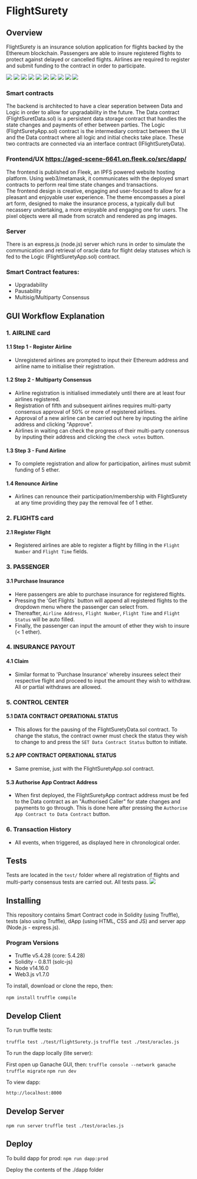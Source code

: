# FlightSurety

## Overview
FlightSurety is an insurance solution application for flights backed by the Ethereum blockchain. Passengers are able to insure registered flights to protect against delayed or cancelled flights. Airlines are required to register and submit funding to the contract in order to participate. 

![](./src/dapp/images/SS1.png)
![](./src/dapp/images/SS2.png)
![](./src/dapp/images/SS3.png)
![](./src/dapp/images/SS4.png)
![](./src/dapp/images/SS5.png)
![](./src/dapp/images/SS6.png)
![](./src/dapp/images/SS7.png)
![](./src/dapp/images/SS8.png)
![](./src/dapp/images/SS9.png)
![](./src/dapp/images/SS10.png)


### Smart contracts
The backend is architected to have a clear seperation between Data and Logic in order to allow for upgradability in the future. The Data contract (FlightSuretData.sol) is a persistent data storage contract that handles the state changes and payments of ether between parties. The Logic (FlightSuretyApp.sol) contract is the intermediary contract between the UI and the Data contract where all logic and initial checks take place. These two contracts are connected via an interface contract (IFlightSuretyData). 

### Frontend/UX https://aged-scene-6641.on.fleek.co/src/dapp/
The frontend is published on Fleek, an IPFS powered website hosting platform. Using web3/metamask, it communicates with the deployed smart contracts to perform real time state changes and transactions. 
<br>
The frontend design is creative, engaging and user-focused to allow for a pleasant and enjoyable user experience. The theme encompasses a pixel art form, designed to make the insurance process, a typically dull but necassery undertaking, a more enjoyable and engaging one for users. The pixel objects were all made from scratch and rendered as png images. 

### Server
There is an express.js (node.js) server which runs in order to simulate the communication and retrieval of oracle data for flight delay statuses which is fed to the Logic (FlightSuretyApp.sol) contract. 

### Smart Contract features:
- Upgradability 
- Pausability
- Multisig/Multiparty Consensus


## GUI Workflow Explanation

### 1. AIRLINE card
#### 1.1 Step 1 - Register Airline
- Unregistered airlines are prompted to input their Ethereum address and airline name to initialise their registration. 
#### 1.2 Step 2 - Multiparty Consensus
- Airline registration is initialised immediately until there are at least four airlines registered. 
- Registration of fifth and subsequent airlines requires multi-party consensus approval of 50% or more of registered airlines.
- Approval of a new airline can be carried out here by inputing the airline address and clicking "Approve".
- Airlines in waiting can check the progress of their multi-party conensus by inputing their address and clicking the `check votes` button. 
#### 1.3 Step 3 - Fund Airline 
- To complete registration and allow for participation, airlines must submit funding of 5 ether. 
#### 1.4 Renounce Airline
-  Airlines can renounce their participation/membership with FlightSurety at any time providing they pay the removal fee of 1 ether.

### 2. FLIGHTS card 
#### 2.1 Register Flight
- Registered airlines are able to register a flight by filling in the `Flight Number` and `Flight Time` fields. 

### 3. PASSENGER
#### 3.1 Purchase Insurance
- Here passengers are able to purchase insurance for registered flights. 
- Pressing the 'Get Flights` button will append all registered flights to the dropdown menu where the passenger can select from.
- Thereafter, `Airline Address`, `Flight Number`, `Flight Time` and `Flight Status` will be auto filled. 
- Finally, the passenger can input the amount of ether they wish to insure (< 1 ether).

### 4. INSURANCE PAYOUT
#### 4.1 Claim 
- Similar format to 'Purchase Insurance' whereby insurees select their respective flight and proceed to input the amount they wish to withdraw. All or partial withdraws are allowed.

### 5. CONTROL CENTER
#### 5.1 DATA CONTRACT OPERATIONAL STATUS
- This allows for the pausing of the FlightSuretyData.sol contract. To change the status, the contract owner must check the status they wish to change to and press the `SET Data Contract Status` button to initiate. 
#### 5.2 APP CONTRACT OPERATIONAL STATUS
- Same premise, just with the FlightSuretyApp.sol contract. 
#### 5.3 Authorise App Contract Address
- When first deployed, the FlightSuretyApp contract address must be fed to the Data contract as an "Authorised Caller" for state changes and payments to go through. This is done here after pressing the `Authorise App Contract to Data Contract` button.

### 6. Transaction History
- All events, when triggered, as displayed here in chronological order. 


## Tests 
Tests are located in the `test/` folder where all registration of flights and multi-party consensus tests are carried out. All tests pass. 
![](./src/dapp/images/testsPass.png)

## Installing

This repository contains Smart Contract code in Solidity (using Truffle), tests (also using Truffle), dApp (using HTML, CSS and JS) and server app (Node.js - express.js).

### Program Versions
- Truffle v5.4.28 (core: 5.4.28)
- Solidity - 0.8.11 (solc-js)
- Node v14.16.0
- Web3.js v1.7.0

To install, download or clone the repo, then:

`npm install`
`truffle compile`

## Develop Client

To run truffle tests:

`truffle test ./test/flightSurety.js`
`truffle test ./test/oracles.js`

To run the dapp locally (lite server):

First open up Ganache GUI, then: 
`truffle console --network ganache`
`truffle migrate`
`npm run dev`

To view dapp:

`http://localhost:8000`

## Develop Server

`npm run server`
`truffle test ./test/oracles.js`

## Deploy

To build dapp for prod:
`npm run dapp:prod`

Deploy the contents of the ./dapp folder